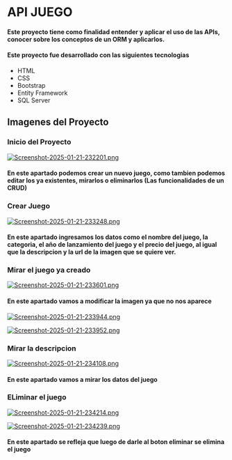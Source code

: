 # API JUEGO

#### Este proyecto tiene como finalidad entender y aplicar el uso de las APIs, conocer sobre los conceptos de un ORM y aplicarlos.

#### Este proyecto fue desarrollado con las siguientes tecnologias

* HTML
* CSS
* Bootstrap
* Entity Framework
* SQL Server

## Imagenes del Proyecto

### Inicio del Proyecto

[![Screenshot-2025-01-21-232201.png](https://i.postimg.cc/mrYpjP8p/Screenshot-2025-01-21-232201.png)](https://postimg.cc/94fBFQ3y)

#### En este apartado podemos crear un nuevo juego, como tambien podemos editar los ya existentes, mirarlos o eliminarlos (Las funcionalidades de un CRUD) 

### Crear Juego

[![Screenshot-2025-01-21-233248.png](https://i.postimg.cc/BQ2Y5hNc/Screenshot-2025-01-21-233248.png)](https://postimg.cc/JG45M5fG)

#### En este apartado ingresamos los datos como el nombre del juego, la categoria, el año de lanzamiento del juego y el precio del juego, al igual que la descripcion y la url de la imagen que se quiere ver.

### Mirar el juego ya creado

[![Screenshot-2025-01-21-233601.png](https://i.postimg.cc/66vYwjsJ/Screenshot-2025-01-21-233601.png)](https://postimg.cc/4nXzQ1NB)

#### En este apartado vamos a modificar la imagen ya que no nos aparece

[![Screenshot-2025-01-21-233944.png](https://i.postimg.cc/8kMBx7WT/Screenshot-2025-01-21-233944.png)](https://postimg.cc/6T6vv5YP)

[![Screenshot-2025-01-21-233952.png](https://i.postimg.cc/8PGBGTBM/Screenshot-2025-01-21-233952.png)](https://postimg.cc/kDjtF3Hg)

### Mirar la descripcion

[![Screenshot-2025-01-21-234108.png](https://i.postimg.cc/Bvj2pb49/Screenshot-2025-01-21-234108.png)](https://postimg.cc/gwPwkYxN)

#### En este apartado vamos a mirar los datos del juego

### ELiminar el juego

[![Screenshot-2025-01-21-234214.png](https://i.postimg.cc/mksMTSMB/Screenshot-2025-01-21-234214.png)](https://postimg.cc/cgF6mwXb)

[![Screenshot-2025-01-21-234239.png](https://i.postimg.cc/br9nr2Hb/Screenshot-2025-01-21-234239.png)](https://postimg.cc/vxDTSTKH)

#### En este apartado se refleja que luego de darle al boton eliminar se elimina el juego